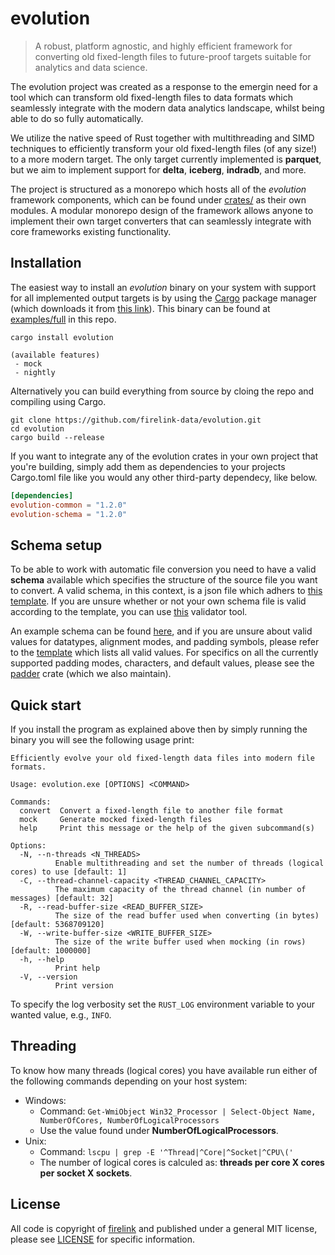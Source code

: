 # evolution

> A robust, platform agnostic, and highly efficient framework for converting old fixed-length files to future-proof targets suitable for analytics and data science.

The evolution project was created as a response to the emergin need for a tool which can transform old fixed-length files to data formats which seamlessly integrate with the modern data analytics landscape, whilst being able to do so fully automatically.

We utilize the native speed of Rust together with multithreading and SIMD techniques to efficiently transform your old fixed-length files (of any size!) to a more modern target. The only target currently implemented is **parquet**, but we aim to implement support for **delta**, **iceberg**, **indradb**, and more.

The project is structured as a monorepo which hosts all of the *evolution* framework components, which can be found under [crates/](crates/) as their own modules. A modular monorepo design of the framework allows anyone to implement their own target converters that can seamlessly integrate with core frameworks existing functionality.


## Installation

The easiest way to install an *evolution* binary on your system with support for all implemented output targets is by using the [Cargo](https://crates.io/) package manager (which downloads it from [this link](https://crates.io/crates/evolution)). This binary can be found at [examples/full](examples/full) in this repo.

```
cargo install evolution

(available features)
 - mock
 - nightly
```

Alternatively you can build everything from source by cloing the repo and compiling using Cargo.

```
git clone https://github.com/firelink-data/evolution.git
cd evolution
cargo build --release
```

If you want to integrate any of the evolution crates in your own project that you're building, simply add them as dependencies to your projects Cargo.toml file like you would any other third-party dependecy, like below.

```toml
[dependencies]
evolution-common = "1.2.0"
evolution-schema = "1.2.0"
```


## Schema setup

To be able to work with automatic file conversion you need to have a valid **schema** available which specifies the structure of the source file you want to convert. A valid schema, in this context, is a json file which adhers to [this template](https://github.com/firelink-data/evolution/tree/main/resources/template-schema.json). If you are unsure whether or not your own schema file is valid according to the template, you can use [this](https://www.jsonschemavalidator.net/) validator tool.

An example schema can be found [here](https://github.com/firelink-data/evolution/blob/main/examples/full/res/example_schema.json), and if you are unsure about valid values for datatypes, alignment modes, and padding symbols, please refer to the [template](https://github.com/firelink-data/evolution/blob/main/examples/full/res/template_schema.json) which lists all valid values. For specifics on all the currently supported padding modes, characters, and default values, please see the [padder](https://github.com/firelink-data/padder) crate (which we also maintain).


## Quick start

If you install the program as explained above then by simply running the binary you will see the following usage print:

```
Efficiently evolve your old fixed-length data files into modern file formats. 

Usage: evolution.exe [OPTIONS] <COMMAND>

Commands:
  convert  Convert a fixed-length file to another file format
  mock     Generate mocked fixed-length files
  help     Print this message or the help of the given subcommand(s)

Options:
  -N, --n-threads <N_THREADS>
          Enable multithreading and set the number of threads (logical cores) to use [default: 1]
  -C, --thread-channel-capacity <THREAD_CHANNEL_CAPACITY>
          The maximum capacity of the thread channel (in number of messages) [default: 32]
  -R, --read-buffer-size <READ_BUFFER_SIZE>
          The size of the read buffer used when converting (in bytes) [default: 5368709120]
  -W, --write-buffer-size <WRITE_BUFFER_SIZE>
          The size of the write buffer used when mocking (in rows) [default: 1000000]
  -h, --help
          Print help
  -V, --version
          Print version
```

To specify the log verbosity set the `RUST_LOG` environment variable to your wanted value, e.g., `INFO`.


## Threading

To know how many threads (logical cores) you have available run either of the following commands depending on your host system:

- Windows:
    - Command: `Get-WmiObject Win32_Processor | Select-Object Name, NumberOfCores, NumberOfLogicalProcessors`
    - Use the value found under **NumberOfLogicalProcessors**.
- Unix:
    - Command: `lscpu | grep -E '^Thread|^Core|^Socket|^CPU\('`
    - The number of logical cores is calculed as: **threads per core X cores per socket X sockets**.


## License
All code is copyright of [firelink](https://github.com/firelink-data/) and published under a general MIT license, please see [LICENSE](https://github.com/firelink-data/evolution/blob/main/LICENSE) for specific information.
